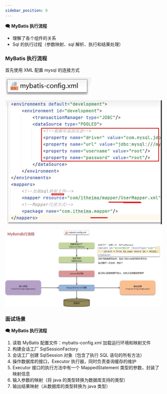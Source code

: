 ```yaml
---
sidebar_position: 9
---
```



**🗨️** **MyBatis 执行流程**

+ 理解了各个组件的关系
+ Sql 的执行过程（参数映射、sql 解析、执行和结果处理）



### MyBatis 执行流程
首先使用 XML 配置 mysql 的连接方式

![](./image/image_1596d924-9da0-4217-9048-29c153489144.png)

![](./image/image_422f7a97-8c66-4a14-ba52-a3c221f298af.png)

![](./image/image_3d49a577-be9f-4c8c-b8ab-61b54ab2eba1.png)



### 面试场景
**🗨️** **MyBatis 执行流程**

1. 读取 MyBatis 配置文件：mybatis-config.xml 加载运行环境和映射文件
2. 构建会话工厂 SqlSessionFactory
3. 会话工厂创建 SqlSession 对象（包含了执行 SQL 语句的所有方法）
4. 操作数据库的接口，Executor 执行器，同时负责查询缓存的维护
5. Executor 接口的执行方法中有一个 MappedStatement 类型的参数，封装了映射信息
6. 输入参数的映射（将 java 的类型转换为数据库支持的类型）
7. 输出结果映射（从数据库的类型转换为 java 类型）

